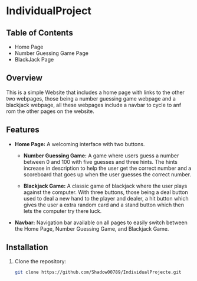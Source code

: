 # IndividualProject

## Table of Contents

- Home Page
- Number Guessing Game Page
- BlackJack Page

## Overview

This is a simple Website that includes a home page with links to the other two webpages, those being a number guessing game webpage and a blackjack webpage, all these webpages include a navbar to cycle to anf rom the other pages on the website.

## Features

- **Home Page:** A welcoming interface with two buttons.
  - **Number Guessing Game:** A game where users guess a number between 0 and 100 with five guesses and three hints. The hints increase in description to help the user get the correct number and a scoreboard that goes up when the user guesses the correct number.

   - **Blackjack Game:** A classic game of blackjack where the user plays against the computer. With three buttons, those being a deal button used to deal a new hand to the player and dealer, a hit button which gives the user a extra random card and a stand button which then lets the computer try there luck.

- **Navbar:** Navigation bar available on all pages to easily switch between the Home Page, Number Guessing Game, and Blackjack Game.

## Installation

1. Clone the repository:
   ```bash
   git clone https://github.com/Shadow00789/IndividualProjecte.git
